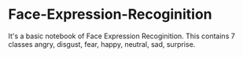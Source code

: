 # Face-Expression-Recoginition
It's a basic notebook of Face Expression Recoginition. This contains 7 classes angry, disgust, fear, happy, neutral, sad, surprise.  
